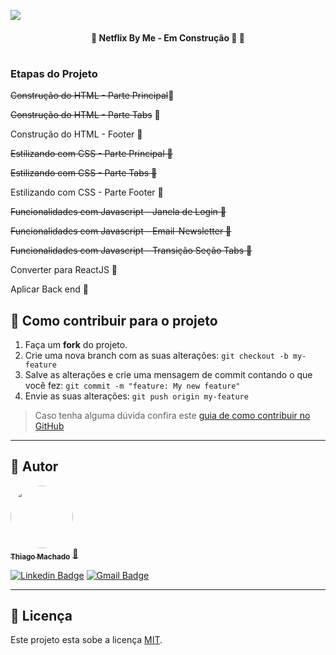 ![](https://i.imgur.com/71Hd829)

<h4 align="center"> 
	🚧  Netflix By Me - Em Construção 🚀 🚧
</h4>

<h1 align="center">
  <h3>Etapas do Projeto</h3>
  <p><s>Construção do HTML - Parte Principal</s>🚀</p> 
  <p><s>Construção do HTML - Parte Tabs</s> 🚀</p> 
  <p>Construção do HTML - Footer 🚧</p> 
  <p><s>Estilizando com CSS - Parte Principal  🚀</s></p>
  <p><s>Estilizando com CSS - Parte Tabs 🚀</s></p> 
  <p>Estilizando com CSS - Parte Footer  🚧</p>
  <p><s>Funcionalidades com Javascript - Janela de Login  🚀</s></p>
  <p><s>Funcionalidades com Javascript - Email-Newsletter 🚀</s></p> 
  <p><s>Funcionalidades com Javascript - Transição Seção Tabs 🚀</s></p> 
  <p>Converter para ReactJS 🚧</p> 
  <p>Aplicar Back end 🚧</p> 
</h1>  


## 💪 Como contribuir para o projeto

1. Faça um **fork** do projeto.
2. Crie uma nova branch com as suas alterações: `git checkout -b my-feature`
3. Salve as alterações e crie uma mensagem de commit contando o que você fez: `git commit -m "feature: My new feature"`
4. Envie as suas alterações: `git push origin my-feature`
> Caso tenha alguma dúvida confira este [guia de como contribuir no GitHub](./CONTRIBUTING.md)

---

## 🦸 Autor

<a href="https://www.linkedin.com/in/thiagommdev/">
 <img style="border-radius: 50%;" src="https://avatars2.githubusercontent.com/u/76121511?s=400&u=4629bd1a8919ee7a1b04b70adb584ec89099e945&v=4" width="100px;" alt=""/>
 <br />
 <sub><b>Thiago Machado</b></sub></a> <a href="https://www.linkedin.com/in/thiagommdev/" title="Linkedin">🚀</a>
 <br />

[![Linkedin Badge](https://img.shields.io/badge/-Thiago-blue?style=flat-square&logo=Linkedin&logoColor=white&link=https://www.linkedin.com/in/thiagommdev/)](https://www.linkedin.com/in/thiagommdev/) 
[![Gmail Badge](https://img.shields.io/badge/-thiagomm.dev@gmail.com-c14438?style=flat-square&logo=Gmail&logoColor=white&link=mailto:thiagommm.dev@gmail.com)](mailto:thiagomm.dev@gmail.com)

---

## 📝 Licença

Este projeto esta sobe a licença [MIT](./LICENSE).

